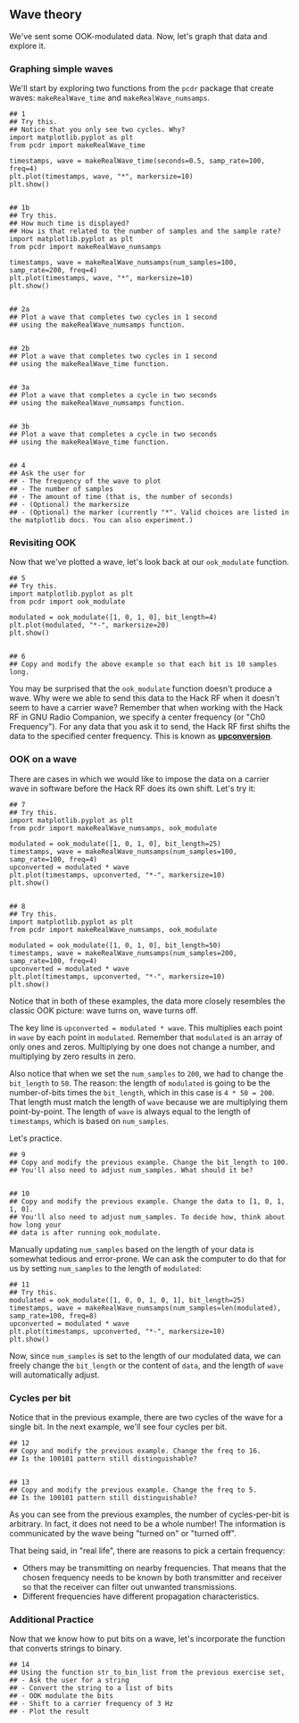 ## Wave theory

We've sent some OOK-modulated data. Now, let's graph that data and explore it.

### Graphing simple waves

We'll start by exploring two functions from the `pcdr` package that create waves: `makeRealWave_time` and `makeRealWave_numsamps`.

```python3
## 1
## Try this.
## Notice that you only see two cycles. Why?
import matplotlib.pyplot as plt
from pcdr import makeRealWave_time

timestamps, wave = makeRealWave_time(seconds=0.5, samp_rate=100, freq=4)
plt.plot(timestamps, wave, "*", markersize=10)
plt.show()


## 1b
## Try this.
## How much time is displayed?
## How is that related to the number of samples and the sample rate?
import matplotlib.pyplot as plt
from pcdr import makeRealWave_numsamps

timestamps, wave = makeRealWave_numsamps(num_samples=100, samp_rate=200, freq=4)
plt.plot(timestamps, wave, "*", markersize=10)
plt.show()


## 2a
## Plot a wave that completes two cycles in 1 second
## using the makeRealWave_numsamps function.


## 2b
## Plot a wave that completes two cycles in 1 second
## using the makeRealWave_time function.


## 3a
## Plot a wave that completes a cycle in two seconds
## using the makeRealWave_numsamps function.


## 3b
## Plot a wave that completes a cycle in two seconds
## using the makeRealWave_time function.


## 4
## Ask the user for
## - The frequency of the wave to plot
## - The number of samples
## - The amount of time (that is, the number of seconds)
## - (Optional) the markersize
## - (Optional) the marker (currently "*". Valid choices are listed in the matplotlib docs. You can also experiment.)
```

### Revisiting OOK

Now that we've plotted a wave, let's look back at our `ook_modulate` function.

```python3
## 5
## Try this.
import matplotlib.pyplot as plt
from pcdr import ook_modulate

modulated = ook_modulate([1, 0, 1, 0], bit_length=4)
plt.plot(modulated, "*-", markersize=20)
plt.show()


## 6
## Copy and modify the above example so that each bit is 10 samples long.
```

You may be surprised that the `ook_modulate` function doesn't produce a wave. Why were we able to send this data to the Hack RF when it doesn't seem to have a carrier wave? Remember that when working with the Hack RF in GNU Radio Companion, we specify a center frequency (or "Ch0 Frequency"). For any data that you ask it to send, the Hack RF first shifts the data to the specified center frequency. This is known as [**upconversion**](https://github.com/python-can-define-radio/sdr-course/blob/main/classroom_activities/Ch05_Concepts/010_UC_DC.md).

### OOK on a wave

There are cases in which we would like to impose the data on a carrier wave in software before the Hack RF does its own shift. Let's try it:

```python3
## 7
## Try this.
import matplotlib.pyplot as plt
from pcdr import makeRealWave_numsamps, ook_modulate

modulated = ook_modulate([1, 0, 1, 0], bit_length=25)
timestamps, wave = makeRealWave_numsamps(num_samples=100, samp_rate=100, freq=4)
upconverted = modulated * wave
plt.plot(timestamps, upconverted, "*-", markersize=10)
plt.show()


## 8
## Try this.
import matplotlib.pyplot as plt
from pcdr import makeRealWave_numsamps, ook_modulate

modulated = ook_modulate([1, 0, 1, 0], bit_length=50)
timestamps, wave = makeRealWave_numsamps(num_samples=200, samp_rate=100, freq=4)
upconverted = modulated * wave
plt.plot(timestamps, upconverted, "*-", markersize=10)
plt.show()
```

Notice that in both of these examples, the data more closely resembles the classic OOK picture: wave turns on, wave turns off.

The key line is `upconverted = modulated * wave`. This multiplies each point in `wave` by each point in `modulated`. Remember that `modulated` is an array of only ones and zeros. Multiplying by one does not change a number, and multiplying by zero results in zero.

Also notice that when we set the `num_samples` to `200`, we had to change the `bit_length` to `50`. The reason: the length of `modulated` is going to be the number-of-bits times the `bit_length`, which in this case is `4 * 50 = 200`. That length must match the length of `wave` because we are multiplying them point-by-point. The length of `wave` is always equal to the length of `timestamps`, which is based on `num_samples`.

Let's practice.

```python3
## 9
## Copy and modify the previous example. Change the bit_length to 100.
## You'll also need to adjust num_samples. What should it be?


## 10
## Copy and modify the previous example. Change the data to [1, 0, 1, 1, 0].
## You'll also need to adjust num_samples. To decide how, think about how long your
## data is after running ook_modulate.
```

Manually updating `num_samples` based on the length of your data is somewhat tedious and error-prone. We can ask the computer to do that for us by setting `num_samples` to the length of `modulated`:

```python3
## 11
## Try this.
modulated = ook_modulate([1, 0, 0, 1, 0, 1], bit_length=25)
timestamps, wave = makeRealWave_numsamps(num_samples=len(modulated), samp_rate=100, freq=8)
upconverted = modulated * wave
plt.plot(timestamps, upconverted, "*-", markersize=10)
plt.show()
```

Now, since `num_samples` is set to the length of our modulated data, we can freely change the `bit_length` or the content of `data`, and the length of `wave` will automatically adjust.

### Cycles per bit

Notice that in the previous example, there are two cycles of the wave for a single bit. In the next example, we'll see four cycles per bit.

```python3
## 12
## Copy and modify the previous example. Change the freq to 16.
## Is the 100101 pattern still distinguishable?


## 13
## Copy and modify the previous example. Change the freq to 5.
## Is the 100101 pattern still distinguishable?
```

As you can see from the previous examples, the number of cycles-per-bit is arbitrary. In fact, it does not need to be a whole number! The information is communicated by the wave being "turned on" or "turned off".

That being said, in "real life", there are reasons to pick a certain frequency:
- Others may be transmitting on nearby frequencies. That means that the chosen frequency needs to be known by both transmitter and receiver so that the receiver can filter out unwanted transmissions.
- Different frequencies have different propagation characteristics.

### Additional Practice

Now that we know how to put bits on a wave, let's incorporate the function that converts strings to binary.

```python3
## 14
## Using the function str_to_bin_list from the previous exercise set, 
## - Ask the user for a string
## - Convert the string to a list of bits
## - OOK modulate the bits
## - Shift to a carrier frequency of 3 Hz
## - Plot the result 
```
